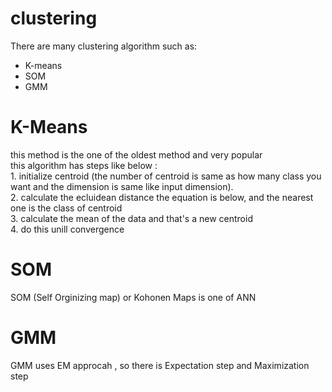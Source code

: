 # clustering

There are many clustering algorithm such as: <br>
- K-means <br>
- SOM 
- GMM
<h1>K-Means</h1>
this method is the one of the oldest method and very popular <br>
this algorithm has steps like below :<br>
1. initialize centroid (the number of centroid is same as how many class you want and the dimension is same like input dimension).<br>
2. calculate the ecluidean distance the equation is below, and the nearest one is the class of centroid<br>
3. calculate the mean of the data and that's a new centroid<br>
4. do this unill convergence<br>

<h1>SOM</h1>
SOM (Self Orginizing map) or Kohonen Maps is one of ANN

<h1>GMM</h1>
GMM uses EM approcah , so there is Expectation step and Maximization step
